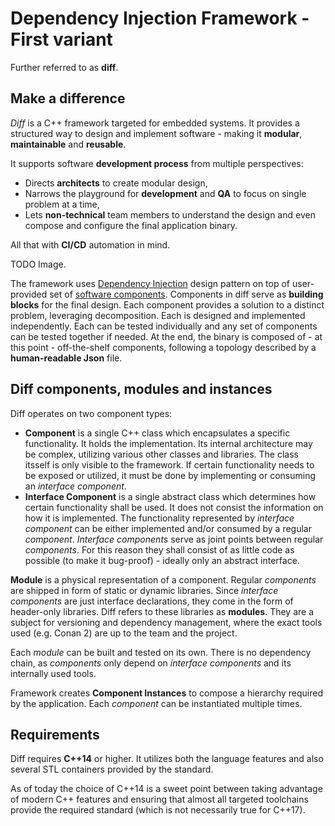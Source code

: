 # Dependency Injection Framework - First variant
Further referred to as **diff**.

## Make a difference
_Diff_ is a C++ framework targeted for embedded systems. It provides a structured way to design and implement software - making it **modular**, **maintainable** and **reusable**. 

It supports software **development process** from multiple perspectives:
- Directs **architects** to create modular design,
- Narrows the playground for **development** and **QA** to focus on single problem at a time,
- Lets **non-technical** team members to understand the design and even compose and configure the final application binary.

All that with **CI/CD** automation in mind. 

TODO Image.

The framework uses [Dependency Injection](https://en.wikipedia.org/wiki/Dependency_injection) design pattern on top of user-provided set of [software components](https://en.wikipedia.org/wiki/Software_component). Components in diff serve as **building blocks** for the final design. Each component provides a solution to a distinct problem, leveraging decomposition. Each is designed and implemented independently. Each can be tested individually and any set of components can be tested together if needed. At the end, the binary is composed of - at this point - off-the-shelf components, following a topology described by a **human-readable Json** file. 

## Diff components, modules and instances
Diff operates on two component types:
- **Component** is a single C++ class which encapsulates a specific functionality. It holds the implementation. Its internal architecture may be complex, utilizing various other classes and libraries. The class itsself is only visible to the framework. If certain functionality needs to be exposed or utilized, it must be done by implementing or consuming an _interface component_.
- **Interface Component** is a single abstract class which determines how certain functionality shall be used. It does not consist the information on how it is implemented. The functionality represented by _interface component_ can be either implemented and/or consumed by a regular _component_. _Interface components_ serve as joint points between regular _components_. For this reason they shall consist of as little code as possible (to make it bug-proof) - ideally only an abstract interface.

**Module** is a physical representation of a component. Regular _components_ are shipped in form of static or dynamic libraries. Since _interface components_ are just interface declarations, they come in the form of header-only libraries. Diff refers to these libraries as **modules**. They are a subject for versioning and dependency management, where the exact tools used (e.g. Conan 2) are up to the team and the project.

Each _module_ can be built and tested on its own. There is no dependency chain, as _components_ only depend on _interface components_ and its internally used tools. 

Framework creates **Component Instances** to compose a hierarchy required by the application. Each _component_ can be instantiated multiple times.

## Requirements
Diff requires **C++14** or higher. It utilizes both the language features and also several STL containers provided by the standard. 

As of today the choice of C++14 is a sweet point between taking advantage of modern C++ features and ensuring that almost all targeted toolchains provide the required standard (which is not necessarily true for C++17). 

